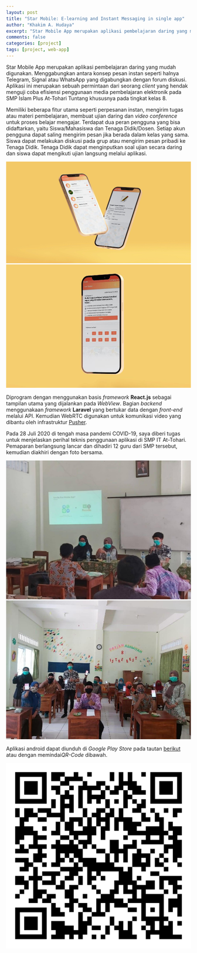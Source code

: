 ```yaml
---
layout: post
title: "Star Mobile: E-learning and Instant Messaging in single app"
author: "Khakim A. Hudaya"
excerpt: "Star Mobile App merupakan aplikasi pembelajaran daring yang mudah digunakan. Menggabungkan antara konsep pesan instan seperti halnya Telegram, Signal atau WhatsApp yang digabungkan dengan forum diskusi (seperti Moddle). Memiliki beberapa fitur utama seperti perpesanan instan, mengirim tugas atau materi pembelajaran, membuat ujian daring dan video conference untuk proses belajar mengajar. Terdapat dua peran pengguna yang bisa didaftarkan, yaitu Siswa/Mahasiswa dan Tenaga Didik/Dosen. Setiap akun pengguna dapat saling mengirim pesan jika berada dalam kelas yang sama. Siswa dapat melakukan diskusi pada grup atau mengirim pesan pribadi ke Tenaga Didik.  Tenaga Didik dapat menginputkan soal ujian secara daring dan siswa dapat mengikuti ujian langsung melalui aplikasi."
comments: false
categories: [project]
tags: [project, web-app]
---
```



Star Mobile App merupakan aplikasi pembelajaran daring yang mudah digunakan. Menggabungkan antara konsep pesan instan seperti halnya Telegram, Signal atau WhatsApp yang digabungkan dengan forum diskusi. Aplikasi ini merupakan sebuah permintaan dari seorang *client* yang hendak menguji coba efisiensi penggunaan media pembelajaran elektronik pada SMP Islam Plus At-Tohari Tuntang khususnya pada tingkat kelas 8.

Memiliki beberapa fitur utama seperti perpesanan instan, mengirim tugas atau materi pembelajaran, membuat ujian daring dan *video conference* untuk proses belajar mengajar. Terdapat dua peran pengguna yang bisa didaftarkan, yaitu Siswa/Mahasiswa dan Tenaga Didik/Dosen. Setiap akun pengguna dapat saling mengirim pesan jika berada dalam kelas yang sama. Siswa dapat melakukan diskusi pada grup atau mengirim pesan pribadi ke Tenaga Didik.  Tenaga Didik dapat menginputkan soal ujian secara daring dan siswa dapat mengikuti ujian langsung melalui aplikasi.

<img src="/assets/img/blog/starmobileapp_screen_001.jpg" title="Tangkapan layar pada Halaman Utama - Star Mobile App" class="img">
<img src="/assets/img/blog/starmobileapp_screen_002.jpg" title="Tangkapan layar pada Menu Ujian Daring - Star Mobile App" class="img">

Diprogram dengan menggunakan basis *framework* **React.js** sebagai tampilan utama yang dijalankan pada *WebView*. Bagian *backend* menggunakaan *framework* **Laravel** yang bertukar data dengan *front-end* melalui API. Kemudian WebRTC digunakan untuk komunikasi video yang dibantu oleh infrastruktur <a href="https://pusher.com/" target="_blank">Pusher</a>.

Pada 28 Juli 2020 di tengah masa pandemi COVID-19, saya diberi tugas untuk menjelaskan perihal teknis penggunaan aplikasi di SMP IT At-Tohari. Pemaparan berlangsung lancar dan dihadiri 12 guru dari SMP tersebut, kemudian diakhiri dengan foto bersama. 

<img src="/assets/img/blog/starmobileapp_004.jpg" title="Menjelaskan Teknis Penggunaan Star Mobile App" class="img">
<img src="/assets/img/blog/starmobileapp_003.jpg" title="Foto bersama guru SMP IT Plus At-Tohari Tuntang" class="img">

Aplikasi android dapat diunduh di *Google Play Store* pada tautan <a href="https://play.google.com/store/apps/details?id=com.melonkotak.onefunlearn" target="_blank">berikut</a> atau dengan memindai*QR-Code* dibawah. 


<p class="text-center">
<img src="/assets/img/blog/barcode_starmobileapp.png" title="Scan untuk meng-install aplikasi android - Star Mobile App" class="qr-code">
</p>
